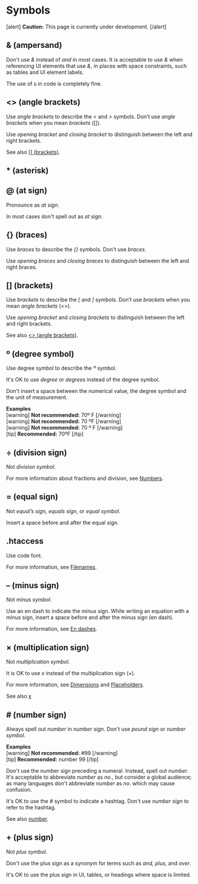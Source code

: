 # Symbols

[alert] **Caution:** This page is currently under development. [/alert]  

## & (ampersand)

Don't use *&* instead of *and* in most cases. It is acceptable to use *&* when referencing UI elements that use *&*, in places with space constraints, such as tables and UI element labels.

The use of `&` in code is completely fine.

## <> (angle brackets)

Use *angle brackets* to describe the *<* and *>* symbols. Don’t use *angle brackets* when you mean *brackets* ([]).

Use *opening bracket* and *closing bracket* to distinguish between the left and right brackets.

See also [[] (brackets)](#brackets).

## * (asterisk)



## @ (at sign)

Pronounce as *at sign*.

In most cases don't spell out as *at sign*.

## {} (braces)

Use *braces* to describe the *{}* symbols. Don't use *braces*.

Use *opening braces* and *closing braces* to distinguish between the left and right braces.

## [] (brackets)

Use *brackets* to describe the *[* and *]* symbols. Don’t use *brackets* when you mean *angle brackets* (<>).

Use *opening bracket* and *closing brackets* to distinguish between the left and right brackets.

See also [<> (angle brackets)](#angle-brackets).

## º (degree symbol)

Use degree symbol to describe the *º* symbol.

It's OK to use *degree* or *degrees* instead of the degree symbol.

Don't insert a space between the numerical value, the degree symbol and the unit of measurement.

**Examples**  
[warning] **Not recommended:** 70º F [/warning]  
[warning] **Not recommended:** 70 ºF [/warning]  
[warning] **Not recommended:** 70 º F [/warning]  
[tip] **Recommended:** 70ºF [/tip]  

## ÷ (division sign)

Not *division symbol*.

For more information about fractions and division, see [Numbers](https://make.wordpress.org/docs/style-guide/formatting/numbers/).

## = (equal sign)

Not *equal’s sign, equals sign*, or *equal symbol*.

Insert a space before and after the equal sign.

## .htaccess

Use code font.

For more information, see [Filenames](https://make.wordpress.org/docs/style-guide/formatting/filenames/).

## – (minus sign)

Not *minus symbol*.

Use an en dash to indicate the minus sign. While writing an equation with a minus sign, insert a space before and after the minus sign (en dash).

For more information, see [En dashes](https://make.wordpress.org/docs/style-guide/punctuation/dashes/#en-dashes).

## × (multiplication sign)

Not *multiplication symbol*.

It is OK to use *x* instead of the multiplication sign (×).

For more information, see [Dimensions](https://make.wordpress.org/docs/style-guide/formatting/numbers/#dimensions) and [Placeholders](https://make.wordpress.org/docs/style-guide/developer-content/placeholders/).

See also [x](https://make.wordpress.org/docs/style-guide/word-list/x/#x)

## # (number sign)

Always spell out *number* in *number sign*. Don't use *pound sign* or *number symbol*.

**Examples**  
[warning] **Not recommended:** #99 [/warning]  
[tip] **Recommended:** number 99 [/tip]  

Don't use the number sign preceding a numeral. Instead, spell out *number*. It's acceptable to abbreviate *number* as *no.*, but consider a global audience; as many languages don't abbreviate *number* as *no.* which may cause confusion.

It's OK to use the *#* symbol to indicate a hashtag. Don't use *number sign* to refer to the hashtag.

See also [number](https://make.wordpress.org/docs/style-guide/word-list/n/#number).

## + (plus sign)

Not *plus symbol*.

Don't use the plus sign as a synonym for terms such as *and, plus,* and *over*.

It's OK to use the plus sign in UI, tables, or headings where space is limited.
